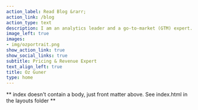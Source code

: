 ```yaml
---
action_label: Read Blog &rarr;
action_link: /blog
action_type: text
description: I am an analytics leader and a go-to-market (GTM) expert. I deliver expert GTM analytics solutions to early-stage companies that may lack analytics resources, designing strategic revenue frameworks that cater to diverse customer segments and competitive landscapes. I am leading revenue and pricing strategy initiatives at The Predictive Index.
image_left: true
images:
- img/ozportrait.png
show_action_link: true
show_social_links: true
subtitle: Pricing & Revenue Expert
text_align_left: true
title: Oz Guner
type: home
---
```


** index doesn't contain a body, just front matter above.
See index.html in the layouts folder **

